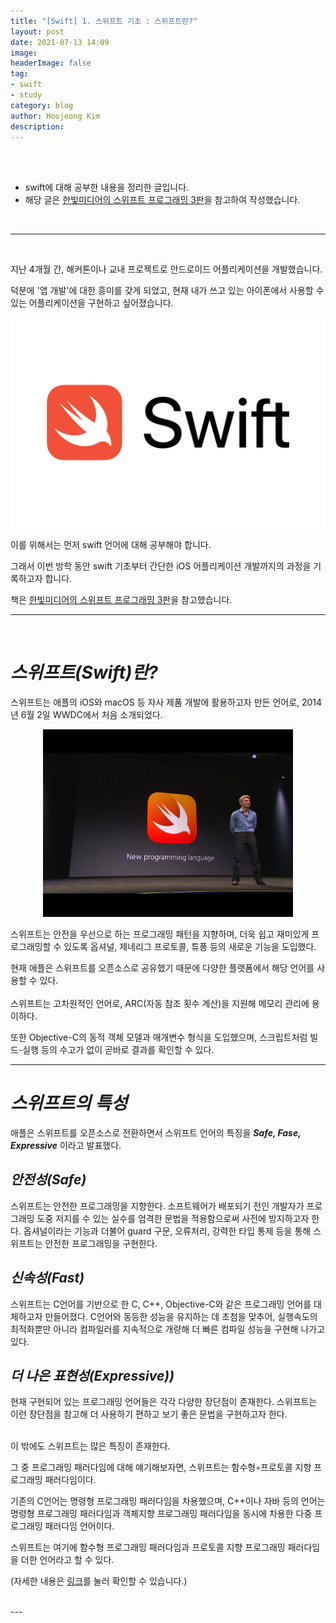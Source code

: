 ```yaml
---
title: "[Swift] 1. 스위프트 기초 : 스위프트란?"
layout: post
date: 2021-07-13 14:09
image: 
headerImage: false
tag:
- swift
- study
category: blog
author: Hoojeong Kim
description: 
---
```

<br/>
<br/>

* swift에 대해 공부한 내용을 정리한 글입니다.
* 해당 글은 <a href="https://www.hanbit.co.kr/store/books/look.php?p_code=B9421379018" target="_blank">한빛미디어의 스위프트 프로그래밍 3판</a>을 참고하여 작성했습니다.
<br/>

---
<br/>

지난 4개월 간, 해커톤이나 교내 프로젝트로 안드로이드 어플리케이션을 개발했습니다.

덕분에 '앱 개발'에 대한 흥미를 갖게 되었고, 현재 내가 쓰고 있는 아이폰에서 사용할 수 있는 어플리케이션을 구현하고 싶어졌습니다.

<p align="center">
  <img src="../assets/post_source/0713_swift_logo.png">
</p>

이를 위해서는 먼저 swift 언어에 대해 공부해야 합니다.

그래서 이번 방학 동안 swift 기초부터 간단한 iOS 어플리케이션 개발까지의 과정을 기록하고자 합니다.

책은 <a href="https://www.hanbit.co.kr/store/books/look.php?p_code=B9421379018" target="_blank">한빛미디어의 스위프트 프로그래밍 3판</a>을 참고했습니다.
<br/>

---
<br/>

# __*스위프트(Swift)란?*__

스위프트는 애플의 iOS와 macOS 등 자사 제품 개발에 활용하고자 만든 언어로, 2014년 6월 2일 WWDC에서 처음 소개되었다.

<p align="center">
  <img src="../assets/post_source/0713_swift_wwdc.png"
  width=400>
</p>

스위프트는 안전을 우선으로 하는 프로그래밍 패턴을 지향하며, 더욱 쉽고 재미있게 프로그래밍할 수 있도록 옵셔널, 제네리그 프로토콜, 튜픙 등의 새로운 기능을 도입했다.

현재 애플은 스위프트를 오픈소스로 공유했기 때문에 다양한 플랫폼에서 해당 언어를 사용할 수 있다.
<br>
<br>
스위프트는 고차원적인 언어로, ARC(자동 참조 횟수 계산)을 지원해 메모리 관리에 용이하다.

또한 Objective-C의 동적 객체 모델과 매개변수 형식을 도입했으며, 스크립트처럼 빌드-실행 등의 수고가 없이 곧바로 결과를 확인할 수 있다.
<br>

---
# __*스위프트의 특성*__

애플은 스위프트를 오픈소스로 전환하면서 스위프트 언어의 특징을 __*Safe, Fase, Expressive*__ 이라고 발표했다.
<br>

## __*안전성(Safe)*__
스위프트는 안전한 프로그래밍을 지향한다.
소프트웨어가 배포되기 전인 개발자가 프로그래밍 도중 저지를 수 있는 실수를 엄격한 문법을 적용함으로써 사전에 방지하고자 한다.
옵셔널이라는 기능과 더불어 guard 구문, 오류처리, 강력한 타입 통제 등을 통해 스위프트는 안전한 프로그래밍을 구현한다.


## __*신속성(Fast)*__
스위프트는 C언어를 기반으로 한 C, C++, Objective-C와 같은 프로그래밍 언어를 대체하고자 만들어졌다.
C언어와 동등한 성능을 유지하는 데 초첨을 맞추어, 실행속도의 최적화뿐만 아니라 컴파일러를 지속적으로 개량해 더 빠른 컴파일 성능을 구현해 나가고 있다.


## __*더 나은 표현성(Expressive))*__
현재 구현되어 있는 프로그래밍 언어들은 각각 다양한 장단점이 존재한다.
스위프트는 이런 장단점을 참고해 더 사용하기 편하고 보기 좋은 문법을 구현하고자 한다.

<br>
이 밖에도 스위프트는 많은 특징이 존재한다.

그 중 프로그래밍 패러다임에 대해 얘기해보자면, 스위프트는 함수형◦프로토콜 지향 프로그래밍 패러다임이다.

기존의 C언어는 명령형 프로그래밍 패러다임을 차용했으며, C++이나 자바 등의 언어는 명령형 프로그래밍 패러다임과 객체지향 프로그래밍 패러다임을 동시에 차용한 다중 프로그래밍 패러다임 언어이다.

스위프트는 여기에 함수형 프로그래밍 패러다임과 프로토콜 지향 프로그래밍 패러다임을 더한 언어라고 할 수 있다.

(자세한 내용은 <a href="https://hoojeong.dev/swift-0/" target="_blank">링크</a>를 눌러 확인할 수 있습니다.)
 
<br>
---
<br>

